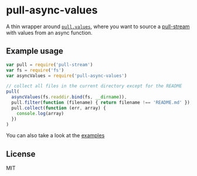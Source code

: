 # pull-async-values

A thin wrapper around [`pull.values`](https://github.com/dominictarr/pull-stream/blob/master/docs/sources.md#values-array--object), where you want to source a [pull-stream](https://github.com/dominictarr/pull-stream) with values from an async function.

Example usage
----

```js
var pull = require('pull-stream')
var fs = require('fs')
var asyncValues = require('pull-async-values')

// collect all files in the current directory except for the README
pull(
  asyncValues(fs.readdir.bind(fs, __dirname)),
  pull.filter(function (filename) { return filename !== 'README.md' }),
  pull.collect(function (err, array) {
    console.log(array)
  })
)
```

You can also take a look at the [examples](./examples)

License
----

MIT

